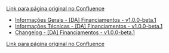 [Link para página original no Confluence](https://openfinancebrasil.atlassian.net/wiki/spaces/OF/pages/180257434)

- [Informações Gerais - \[DA\] Financiamentos - v1.0.0-beta.1](../../../../../../../OF/Open%20Finance%20Brasil/Especifica%c3%a7%c3%b5es%20de%20APIs/Dados%20Abertos%20-%20DA/[DA]%20API%20-%20Financiamentos/Hist%c3%b3rico%20de%20Especifica%c3%a7%c3%b5es%20-%20[DA]%20Financiamentos/v1.0.0-beta.1%20-%20[DA]%20Financiamentos/Informa%c3%a7%c3%b5es%20Gerais%20-%20[DA]%20Financiamentos%20-%20v1.0.0-beta.1)
- [Informações Técnicas - \[DA\] Financiamentos - v1.0.0-beta.1](../../../../../../../OF/Open%20Finance%20Brasil/Especifica%c3%a7%c3%b5es%20de%20APIs/Dados%20Abertos%20-%20DA/[DA]%20API%20-%20Financiamentos/Hist%c3%b3rico%20de%20Especifica%c3%a7%c3%b5es%20-%20[DA]%20Financiamentos/v1.0.0-beta.1%20-%20[DA]%20Financiamentos/Informa%c3%a7%c3%b5es%20T%c3%a9cnicas%20-%20[DA]%20Financiamentos%20-%20v1.0.0-beta.1)
- [Changelog - \[DA\] Financiamentos - v1.0.0-beta.1](../../../../../../../OF/Open%20Finance%20Brasil/Especifica%c3%a7%c3%b5es%20de%20APIs/Dados%20Abertos%20-%20DA/[DA]%20API%20-%20Financiamentos/Hist%c3%b3rico%20de%20Especifica%c3%a7%c3%b5es%20-%20[DA]%20Financiamentos/v1.0.0-beta.1%20-%20[DA]%20Financiamentos/Changelog%20-%20[DA]%20Financiamentos%20-%20v1.0.0-beta.1)

[Link para página original no Confluence](https://openfinancebrasil.atlassian.net/wiki/spaces/OF/pages/180257434)
